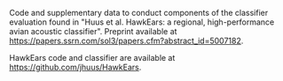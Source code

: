 Code and supplementary data to conduct components of the classifier evaluation found in "Huus et al. HawkEars: a regional, high-performance avian acoustic classifier". Preprint available at https://papers.ssrn.com/sol3/papers.cfm?abstract_id=5007182.

HawkEars code and classifier are available at https://github.com/jhuus/HawkEars.
